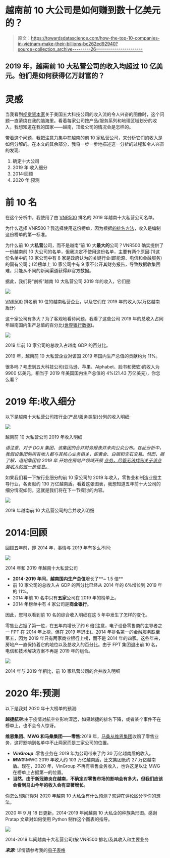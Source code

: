 # 越南前 10 大公司是如何赚到数十亿美元的？

> 原文：<https://towardsdatascience.com/how-the-top-10-companies-in-vietnam-make-their-billions-bc262ed92940?source=collection_archive---------26----------------------->

## 2019 年，越南前 10 大私营公司的收入均超过 10 亿美元。他们是如何获得亿万财富的？

# 灵感

当我看到[视觉资本家](https://www.newcapitalmgmt.com/news/how-big-tech-makes-their-billions)关于美国五大科技公司的收入流的令人兴奋的图像时，这个问题一直萦绕在我的脑海里。看着每家公司按产品/服务系列和地理区域划分的收入，我想知道在我的国家——越南，顶级公司的情况会是怎样的。

带着这个问题，我把注意力集中在越南的前 10 家私营公司，来分析它们的收入是如何分解的。在本文的其余部分，我将一步一步地描述这一分析的过程和令人兴奋的发现:

1.  确定十大公司
2.  2019 年:收入细分
3.  2014:回顾
4.  2020 年:预测

# 前 10 名

在这个分析中，我使用了由 [VNR500](https://vnr500.com.vn/) 排名的 2019 年越南十大私营公司名单。

为什么选择 VNR500？我选择使用这份榜单，因为根据[的排名方法](https://vnr500.com.vn/Phuong-phap-luan-VNR500-4133-1009.html)，收入是编制这份榜单的第一标准。

为什么前 10 大**私营**公司，而不是越南“前 10 大**最大的**公司？VNR500 确实提供了一份越南前 10 大公司的名单，但我决定不使用这份名单，主要有两个原因:(1)这份名单中的 10 家公司中有 8 家是政府认为的关键行业(即能源、电信和金融服务)的国有公司；(2)榜单上 10 家公司中有 9 家不公开其财务报告，导致数据收集困难，只能从不同的新闻渠道获得非官方数据。

据此，我们将“剖析”越南 10 大私营公司 2019 年的收入，它们是:

![](img/c94aae2398d34cd1c127e517031b5e33.png)

[VNR500](https://vnr500.com.vn/) 排名前 10 位的越南私营企业，以及它们在 2019 年的收入(以万亿越南盾计)

这十家公司有多大？为了客观地看待问题，我看了这些公司 2019 年的总收入占同年越南国内生产总值的百分比([世界银行数据](https://data.worldbank.org/indicator/NY.GDP.MKTP.KD.ZG?locations=VN))。

![](img/d5d0f24e4740cde3fe5cb2a3b62d289e.png)

2019 年前 10 家公司的总收入占越南 GDP 的百分比。

2019 年，越南前 10 大私营企业对该国 2019 年国内生产总值的贡献约为 11%。

很多吗？考虑到五大科技公司(亚马逊、苹果、Alphabet、脸书和微软)的收入为 9900 亿美元，相当于 2019 年美国国内生产总值的 4%(21.43 万亿美元)，你怎么看？

# 2019 年:收入细分

以下是越南十大私营公司按行业(产品/服务类型)分列的收入明细:

![](img/0ebc0104c2e57972012b658d907a0e0d.png)

越南前 10 大私营公司 2019 年收入明细

*请注意，对于 DOJI 集团，该集团的合并财务报表并未向公众公布。在此分析中，我假设集团的所有收入都与其核心业务相关，即黄金、白银和宝石交易。然而，据了解，道纪集团自 2019 年* *开始在房地产领域开展* [*业务，尽管无法找到关于该业务收入的进一步信息。*](https://theleader.vn/doanh-thu-gan-4-ty-usd-cua-doji-1595316192955.htm)

如果我们看一下按行业细分的前 10 家公司的 2019 年收入，零售业和制造业是主导行业，各贡献约 130 万亿越南盾。看着这张图表，我想知道五年前十大公司的细分情况如何，这就是我们将在下一节探讨的内容。

![](img/960ccc72e6382b4614edee9dbc3fd2a4.png)

2019 年越南前 10 大私营公司的合并收入明细

# 2014:回顾

回顾五年前，即 2014 年，事情与 2019 年有多么不同:

![](img/c3db91c2965d3b6c355895d119aee121.png)

2014 年和 2019 年越南十大私营公司

*   **2014-2019 年间，越南国内生产总值**增长了**~ 1.5 倍**
*   前 10 家公司的总收入占 GDP 的百分比已经从 2014 年的 6%增长到 2019 年的 11%。
*   2014 年前 10 名中只有**五家**公司在 2019 年的榜单上。
*   2014 年榜单中有 4 家公司是**商业银行**。

因此，您可以看到前 10 名的综合收入明细在这 5 年中发生了怎样的变化。

零售业占据了第一位，在五年内增长了约 6 倍(注意，电子设备零售商的主导者之一 FPT 在 2014 年上榜，但在 2019 年退出)。2014 年排名第一的金融服务跌至第五，因为 2019 年只有两家商业银行上榜，而不是 2014 年的四家。这些年来，房地产一直保持着它的地位以及总收入的百分比。由于 FPT 集团退出前 10 名，电信和技术解决方案不再是 2019 年的组合。

![](img/bdc8a99a61bd4509cb10a5dad81315e2.png)

2014 年与 2019 年相比，前 10 家私营公司的合并收入明细

# 2020 年:预测

以下是我对 2020 年十大榜单的预测:

**越捷航空**:由于疫情对航空业影响深远，如果越捷的排名下降，或者某个事件不在榜单上，也不会令人惊讶。

**维恩集团、MWG 和马桑集团——零售**:2019 年，[马桑从维恩集团](https://www.bloomberg.com/news/articles/2019-12-03/vingroup-masan-to-merge-units-to-create-vietnam-s-retail-giant)收购了零售业务，这将影响到名单中不止两家而是三家公司的位置。

*   ***VinGroup*** :零售业务在 2019 年为公司带来了约 30 万亿越南盾的收入。
*   ***MWG***:MWG 2019 年收入约 103 万亿越南盾，比文集团低约 27 万亿越南盾。现在，2020 年，VinGroup 不再有零售业务收入，也许这足以让 MWG 在榜单上占据第一的位置。
*   **当然，由于新冠肺炎在越南，不确定对零售市场的影响会有多大，但我们应该会看到马山今年的收入会有显著增长。**

你怎么想呢?你对 2020 年越南 10 大私企有什么预测？欢迎在评论区分享你的想法。

2020 年 9 月 18 日更新，2014-2019 年间越南 10 大私企的种族条形图。感谢 Pratap 文章对如何使用 Python 制作这个图表的指导。

![](img/67224c429ca9c1102fb1224c1860f352.png)

2014-2019 年间越南十大私营公司(按 VNR500 排名)及其收入和主要业务

***来源:*** 详情请参考我的[电子表格](https://docs.google.com/spreadsheets/d/1sY45Ub-a7R9EriH_l4FR5s9haihs5pPza280vldzqVY/edit?usp=sharing)